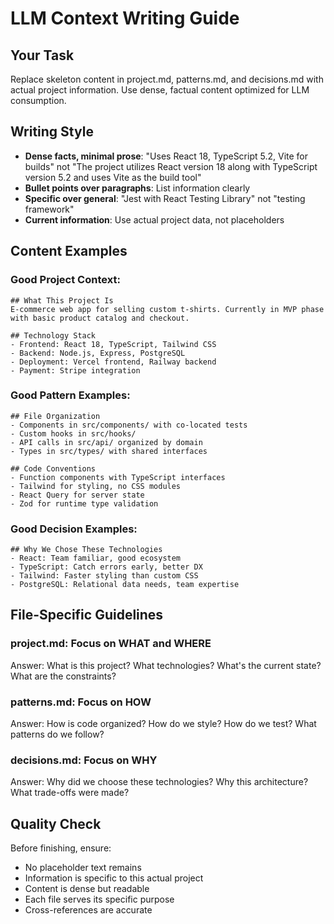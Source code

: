 # LLM Context Writing Guide

## Your Task
Replace skeleton content in project.md, patterns.md, and decisions.md with actual project information. Use dense, factual content optimized for LLM consumption.

## Writing Style
- **Dense facts, minimal prose**: "Uses React 18, TypeScript 5.2, Vite for builds" not "The project utilizes React version 18 along with TypeScript version 5.2 and uses Vite as the build tool"
- **Bullet points over paragraphs**: List information clearly
- **Specific over general**: "Jest with React Testing Library" not "testing framework"
- **Current information**: Use actual project data, not placeholders

## Content Examples

### Good Project Context:
```
## What This Project Is
E-commerce web app for selling custom t-shirts. Currently in MVP phase with basic product catalog and checkout.

## Technology Stack
- Frontend: React 18, TypeScript, Tailwind CSS
- Backend: Node.js, Express, PostgreSQL
- Deployment: Vercel frontend, Railway backend
- Payment: Stripe integration
```

### Good Pattern Examples:
```
## File Organization
- Components in src/components/ with co-located tests
- Custom hooks in src/hooks/
- API calls in src/api/ organized by domain
- Types in src/types/ with shared interfaces

## Code Conventions
- Function components with TypeScript interfaces
- Tailwind for styling, no CSS modules
- React Query for server state
- Zod for runtime type validation
```

### Good Decision Examples:
```
## Why We Chose These Technologies
- React: Team familiar, good ecosystem
- TypeScript: Catch errors early, better DX
- Tailwind: Faster styling than custom CSS
- PostgreSQL: Relational data needs, team expertise
```

## File-Specific Guidelines

### project.md: Focus on WHAT and WHERE
Answer: What is this project? What technologies? What's the current state? What are the constraints?

### patterns.md: Focus on HOW
Answer: How is code organized? How do we style? How do we test? What patterns do we follow?

### decisions.md: Focus on WHY
Answer: Why did we choose these technologies? Why this architecture? What trade-offs were made?

## Quality Check
Before finishing, ensure:
- No placeholder text remains
- Information is specific to this actual project  
- Content is dense but readable
- Each file serves its specific purpose
- Cross-references are accurate
